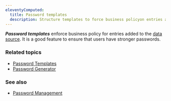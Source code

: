 ```yaml
---
eleventyComputed:
  title: Password templates
  description: Structure templates to force business policyon entries added to the data source.
---
```

***Password templates*** enforce business policy for entries added to the [data source](https://docs.devolutions.net/rdm/windows/concepts/basic-concepts/data-sources/). It is a good feature to ensure that users have stronger passwords.

### Related topics  
* [Password Templates](/rdm/windows/commands/file/templates/password-templates/)
* [Password Generator](/rdm/windows/commands/tools/generators/password/)

### See also  
* [Password Management](/rdm/windows/concepts/basic-concepts/password-management/)
